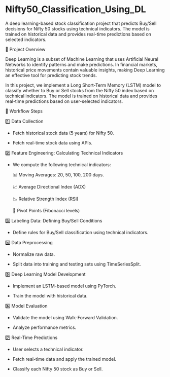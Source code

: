 # Nifty50_Classification_Using_DL
A deep learning-based stock classification project that predicts Buy/Sell decisions for Nifty 50 stocks using technical indicators. The model is trained on historical data and provides real-time predictions based on selected indicators.

📌 Project Overview

Deep Learning is a subset of Machine Learning that uses Artificial Neural Networks to identify patterns and make predictions. In financial markets, historical price movements contain valuable insights, making Deep Learning an effective tool for predicting stock trends.

In this project, we implement a Long Short-Term Memory (LSTM) model to classify whether to Buy or Sell stocks from the Nifty 50 index based on technical indicators. The model is trained on historical data and provides real-time predictions based on user-selected indicators.

🚀 Workflow Steps

1️⃣ Data Collection

 - Fetch historical stock data (5 years) for Nifty 50.

 - Fetch real-time stock data using APIs.

2️⃣ Feature Engineering: Calculating Technical Indicators

 - We compute the following technical indicators:

   📊 Moving Averages: 20, 50, 100, 200 days.

   📈 Average Directional Index (ADX)

   📉 Relative Strength Index (RSI)

   🔢 Pivot Points (Fibonacci levels)

3️⃣ Labeling Data: Defining Buy/Sell Conditions

 - Define rules for Buy/Sell classification using technical indicators.

4️⃣ Data Preprocessing

 - Normalize raw data.

 - Split data into training and testing sets using TimeSeriesSplit.

5️⃣ Deep Learning Model Development

 - Implement an LSTM-based model using PyTorch.

 - Train the model with historical data.

6️⃣ Model Evaluation

 - Validate the model using Walk-Forward Validation.

 - Analyze performance metrics.

7️⃣ Real-Time Predictions

 - User selects a technical indicator.
 
 - Fetch real-time data and apply the trained model.

 - Classify each Nifty 50 stock as Buy or Sell.
